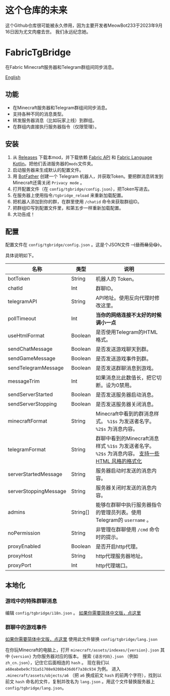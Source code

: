 # 这个仓库的未来
这个Github仓库很可能被永久停用，因为主要开发者MeowBot233于2023年9月16日因为尤文肉瘤去世。
我们永远纪念她。

# FabricTgBridge

在Fabric Minecraft服务器和Telegram群组间同步消息。

[English](./README.md)

## 功能

- 在Minecraft服务器和Telegram群组间同步消息。
- 支持各种不同的消息类型。
- 转发服务器消息（比如玩家上线）到群组。
- 在群组内直接执行服务器指令（仅限管理）。

## 安装

1. 从 [Releases](https://github.com/CuteNekoOwO/FabricTgBridge/releases) 下载本mod，并下载依赖 [Fabric API](https://modrinth.com/mod/fabric-api/) 和 [Fabric Language Kotlin](https://modrinth.com/mod/fabric-language-kotlin/)。把他们丢进服务器的`mods`文件夹。
2. 启动服务器来生成默认的配置文件。
3. 用 [BotFather](https://t.me/BotFather) 创建一个 Telegram 机器人，并获取Token。要把群消息转发到Minecraft还需关闭 `Privacy mode` 。
4. 打开配置文件（在 `config/tgbridge/config.json`），把Token写进去。
5. 在服务器上使用指令`/tgbridge_reload` 来重新加载配置。
6. 把机器人添加到你的群，在群里使用 `/chatid` 命令来获取群组ID。
7. 把群组ID写到配置文件里，和第五步一样重新加载配置。
8. 大功告成！

## 配置

配置文件在 `config/tgbridge/config.json` 。这是个JSON文件 ~~（显而易见😋）~~。

具体说明如下。

| 名称                    | 类型       | 说明                                                                                                                 |
|-----------------------|----------|--------------------------------------------------------------------------------------------------------------------|
| botToken              | String   | 机器人的 Token。                                                                                                        |
| chatId                | Int      | 群聊ID。                                                                                                              |
| telegramAPI           | String   | API地址。使用反向代理时修改这里。                                                                                                 |
| pollTimeout           | Int      | **当你的网络连接不太好的时候调小一点**                                                                                              |
| useHtmlFormat         | Boolean  | 是否使用Telegram的HTML格式。                                                                                               |
| sendChatMessage       | Boolean  | 是否发送游戏聊天到群。                                                                                                        |
| sendGameMessage       | Boolean  | 是否发送游戏事件到群。                                                                                                        |
| sendTelegramMessage   | Boolean  | 是否发送群聊消息到游戏。                                                                                                       |
| messageTrim           | Int      | 如果消息比此数值长，把它切断。设为0禁用。                                                                                              |
| sendServerStarted     | Boolean  | 是否发送服务器启动消息。                                                                                                       |
| sendServerStopping    | Boolean  | 是否发送服务器关闭消息。                                                                                                       |
| minecraftFormat       | String   | Minecraft中看到的群消息样式。 `%1$s` 为发送者名字。 `%2$s` 为消息内容。                                                                   |
| telegramFormat        | String   | 群聊中看到的Minecraft消息样式 `%1$s` 为发送者名字。 `%2$s` 为消息内容。 [支持一些 HTML 风格的格式化](https://core.telegram.org/bots/api#html-style) |
| serverStartedMessage  | String   | 服务器启动时发送的消息内容。                                                                                                     |
| serverStoppingMessage | String   | 服务器关闭时发送的消息内容。                                                                                                     |
| admins                | String[] | 能够在群聊中执行服务器指令的管理员列表。使用Telegram的 `username` 。                                                                       |
| noPermission          | String   | 非管理在群聊使用 `/cmd` 命令时的提示。                                                                                            |
| proxyEnabled          | Boolean  | 是否开启http代理。                                                                                                        |
| proxyHost             | String   | http代理服务器地址。                                                                                                       |
| proxyPort             | Int      | http代理端口。                                                                                                          |

## 本地化

### 游戏中的特殊群聊消息

编辑 `config/tgbridge/i18n.json` 。
[如果你需要简体中文版，点这里](./localization_zh_cn/i18n.json)

### 群聊中的游戏事件

[如果你需要简体中文版，点这里](./localization_zh_cn/lang.json)
使用此文件替换 `config/tgbridge/lang.json`

在你玩Minecraft的电脑上，打开 `minecraft/assets/indexes/{version}.json` 其中 `{version}` 为你服务器对应的版本。 搜索 `{语言代码}.json` （例如 `zh_cn.json`），记住它后面相连的 `hash` 。 现在我们以 `a68eabebe9c731a51708e9208b436d6f7a38c934` 为例。 进入 `.minecraft/assets/objects/a6` （把 `a6` 换成前文 `hash` 的前两个字符），找到以前文 `hash` 命名的文件，复制并改名为 `lang.json` 。用这个文件替换服务器上 `config/tgbridge/lang.json`。
